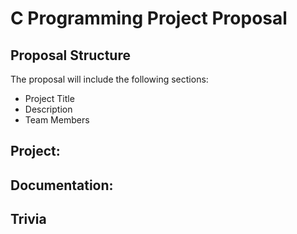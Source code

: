 # C Programming Project Proposal

## Proposal Structure
The proposal will include the following sections:
* Project Title
* Description
* Team Members

## Project: 

## Documentation:

## Trivia

